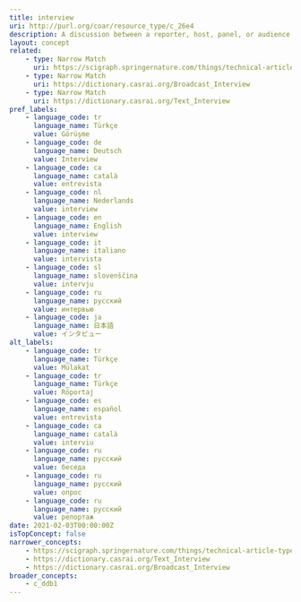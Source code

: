 ```yaml
---
title: interview
uri: http://purl.org/coar/resource_type/c_26e4
description: A discussion between a reporter, host, panel, or audience and a newsmaker, author, or celebrity, recorded (edited or unedited) in print, on film or video, as transcript or as a sound recording. (Adapted from ODLIS)
layout: concept
related:
    - type: Narrow Match
      uri: https://scigraph.springernature.com/things/technical-article-types/interview
    - type: Narrow Match
      uri: https://dictionary.casrai.org/Broadcast_Interview
    - type: Narrow Match
      uri: https://dictionary.casrai.org/Text_Interview
pref_labels:
    - language_code: tr
      language_name: Türkçe
      value: Görüşme
    - language_code: de
      language_name: Deutsch
      value: Interview
    - language_code: ca
      language_name: català
      value: entrevista
    - language_code: nl
      language_name: Nederlands
      value: interview
    - language_code: en
      language_name: English
      value: interview
    - language_code: it
      language_name: italiano
      value: intervista
    - language_code: sl
      language_name: slovenščina
      value: intervju
    - language_code: ru
      language_name: русский
      value: интервью
    - language_code: ja
      language_name: 日本語
      value: インタビュー
alt_labels:
    - language_code: tr
      language_name: Türkçe
      value: Mülakat
    - language_code: tr
      language_name: Türkçe
      value: Röportaj
    - language_code: es
      language_name: español
      value: entrevista
    - language_code: ca
      language_name: català
      value: interviu
    - language_code: ru
      language_name: русский
      value: беседа
    - language_code: ru
      language_name: русский
      value: опрос
    - language_code: ru
      language_name: русский
      value: репортаж
date: 2021-02-03T00:00:00Z
isTopConcept: false
narrower_concepts:
    - https://scigraph.springernature.com/things/technical-article-types/interview
    - https://dictionary.casrai.org/Text_Interview
    - https://dictionary.casrai.org/Broadcast_Interview
broader_concepts:
    - c_ddb1
---
```



